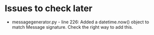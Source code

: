 # Issues to check later

 - messagegenerator.py - line 226: Added a datetime.now() object to match Message signature. Check the right way to add this.
